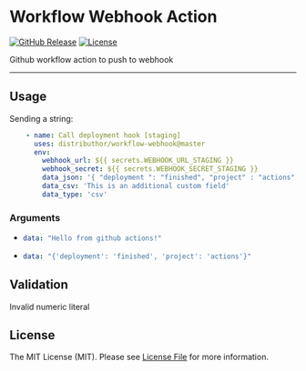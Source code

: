 # Workflow Webhook Action

[![GitHub Release][ico-release]][link-github-release]
[![License][ico-license]](LICENSE)

Github workflow action to push to webhook

<hr/>

## Usage

Sending a string:

```yml
    - name: Call deployment hook [staging]
      uses: distributhor/workflow-webhook@master
      env:
        webhook_url: ${{ secrets.WEBHOOK_URL_STAGING }}
        webhook_secret: ${{ secrets.WEBHOOK_SECRET_STAGING }}
        data_json: '{ "deployment ": "finished", "project" : "actions" } '
        data_csv: 'This is an additional custom field'
        data_type: 'csv'
```


### Arguments

* ```yml 
  data: "Hello from github actions!"
  ```

* ```yml
  data: "{'deployment': 'finished', 'project': 'actions'}"
  ```

## Validation

Invalid numeric literal


## License

The MIT License (MIT). Please see [License File](LICENSE) for more information.

[ico-release]: https://img.shields.io/github/tag/distributhor/webhook-action.svg
[ico-license]: https://img.shields.io/badge/license-MIT-brightgreen.svg
[link-github-release]: https://github.com/distributhor/workflow-webhook/releases